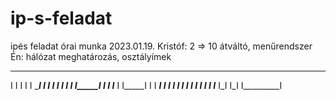# ip-s-feladat
ipés feladat órai munka 2023.01.19.
Kristóf: 2 => 10 átváltó, menűrendszer
Én: hálózat meghatározás, osztályímek
 _       _         _________
I I     I I       I ________I
I I     I I       I I
I I_____I I       I I_______
I I_____I I       I  _______I
I I     I I       I I
I I     I I       I I_______
I_I     I_I       I_________I
